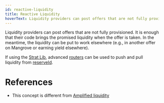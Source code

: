 ```yaml
---
id: reactive-liquidity
title: Reactive Liquidity
hoverText: Liquidity providers can post offers that are not fully provisioned. It is enough that their code brings the promised liquidity at match-time. In the meantime, it can be put to work.
---
```


Liquidity providers can post offers that are not fully provisioned. It is enough that their code brings the promised liquidity when the offer is taken. In the meantime, the liquidity can be put to work elsewhere (e.g., in another offer on Mangrove or earning yield elsewhere). 

If using the [Strat Lib](../strat-lib/README.md), advanced [routers](/docs/developers/terms/router.md) can be used to push and pull liquidity from [reserveId](/docs/developers/terms/reserve-id.md).

# References
* This concept is different from [Amplified liquidity](/docs/developers/terms/amplified-liquidity.md)